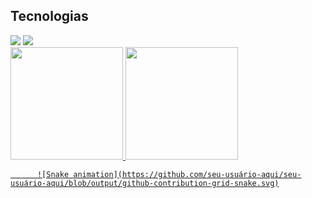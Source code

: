 ## Tecnologias


          
          







<div>
<a href="https://instagram.com/eduzinho2" target="_blank"><img src="https://img.shields.io/badge/-Instagram-%23E4405F?style=for-the-badge&logo=instagram&logoColor=white" target="_blank"></a>
<a href="https://www.linkedin.com/in/eduardo-garcia-50475b190" target="_blank"><img src="https://img.shields.io/badge/-LinkedIn-%230077B5?style=for-the-badge&logo=linkedin&logoColor=white" target="_blank"></a>   
</div>


<div>
<a href="https://github.com/zEduGarcia">
<img height="180em" src="https://github-readme-stats.vercel.app/api/top-langs/?username=zEduGarcia&layout=compact&langs_count=7&theme=dracula"/>
<img height="180em" src="https://github-readme-stats.vercel.app/api?username=zEduGarcia&show_icons=true&theme=dracula&include_all_commits=true&count_private=true"/>
</div>
          
          
          ![Snake animation](https://github.com/seu-usuário-aqui/seu-usuário-aqui/blob/output/github-contribution-grid-snake.svg)
